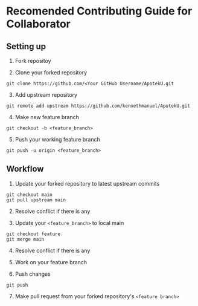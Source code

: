 # Recomended Contributing Guide for Collaborator

## Setting up
1. Fork repositoy

2. Clone your forked repository
```plaintext
git clone https://github.com/<Your GitHub Username/ApotekU.git
```

3. Add upstream repository
```plaintext
git remote add upstream https://github.com/kennethmanuel/ApotekU.git
```

4. Make new feature branch
```plaintext
git checkout -b <feature_branch>
```

5. Push your working feature branch
```plaintext
git push -u origin <feature_branch>
```

## Workflow
1. Update your forked repository to latest upstream commits
```plaintext
git checkout main
git pull upstream main
```
2. Resolve conflict if there is any

3. Update your `<feature_branch>` to local main
```plaintext
git checkout feature
git merge main
```

4. Resolve conflict if there is any

5. Work on your feature branch

6. Push changes
```plaintext
git push
```

7. Make pull request from your forked repository's `<feature branch>`
